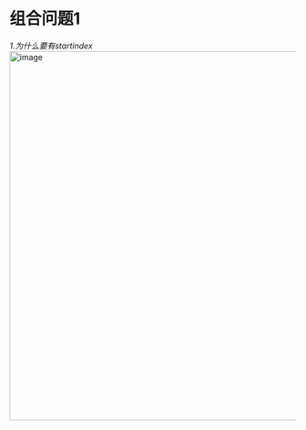 # 组合问题1
*1.为什么要有startindex*
<img width="647" alt="image" src="https://github.com/user-attachments/assets/ea181e87-2204-4849-afc7-bc7e1038e7d5"><rd>
